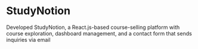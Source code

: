 # StudyNotion
 Developed StudyNotion, a React.js-based course-selling platform with  course exploration, dashboard management, and a contact form that sends inquiries via email
